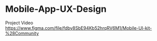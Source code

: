 # Mobile-App-UX-Design
Project Video
https://www.figma.com/file/fdby8SbE94Kb52hrqRV6M1/Mobile-UI-kit-%28Community
